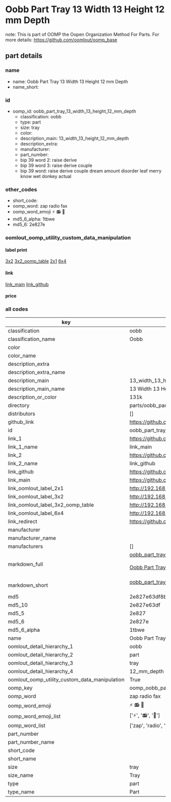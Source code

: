 # Oobb Part Tray 13 Width 13 Height 12 mm Depth  

note: This is part of OOMP the Oopen Organization Method For Parts. For more details: https://github.com/oomlout/oomp_base

##  part details
  







### name
* name: Oobb Part Tray 13 Width 13 Height 12 mm Depth
* name_short: 
### id
* oomp_id: oobb_part_tray_13_width_13_height_12_mm_depth
  * classification: oobb
  * type: part
  * size: tray
  * color: 
  * description_main: 13_width_13_height_12_mm_depth
  * description_extra: 
  * manufacturer: 
  * part_number: 
  * bip 39 word 2: raise derive
  * bip 39 word 3: raise derive couple
  * bip 39 word: raise derive couple dream amount disorder leaf merry know wet donkey actual

### other_codes
* short_code: 
* oomp_word: zap radio fax
* oomp_word_emoji :zap: :radio: :fax:
* md5_6_alpha: 1tbwe
* md5_6: 2e827e






### oomlout_oomp_utility_custom_data_manipulation
#### label print
[3x2](http://192.168.1.245:1112/?label=oomp%201tbwe)
[3x2_oomp_table](http://192.168.1.108:1112/?label=oomp%201tbwe)
[2x1](http://192.168.1.242:1112/?label=oomp%201tbwe)
[6x4](http://192.168.1.55:1112/?label=oomp%201tbwe)    

#### link

[link_main](https://github.com/oomlout/oomlout_oomp_version_1_messy/tree/main/parts/oobb_part_tray_13_width_13_height_12_mm_depth) [link_github](https://github.com/oomlout/oomlout_oomp_version_1_messy/tree/main/parts/oobb_part_tray_13_width_13_height_12_mm_depth)                             

#### price







### all codes 
| key | value |  
| --- | --- |  
| classification | oobb |  
| classification_name | Oobb |  
| color |  |  
| color_name |  |  
| description_extra |  |  
| description_extra_name |  |  
| description_main | 13_width_13_height_12_mm_depth |  
| description_main_name | 13 Width 13 Height 12 mm Depth |  
| description_or_color | 131k |  
| directory | parts/oobb_part_tray_13_width_13_height_12_mm_depth |  
| distributors | [] |  
| github_link | https://github.com/oomlout/oomlout_oomp_part_src/tree/main/parts/oobb_part_tray_13_width_13_height_12_mm_depth |  
| id | oobb_part_tray_13_width_13_height_12_mm_depth |  
| link_1 | https://github.com/oomlout/oomlout_oomp_version_1_messy/tree/main/parts/oobb_part_tray_13_width_13_height_12_mm_depth |  
| link_1_name | link_main |  
| link_2 | https://github.com/oomlout/oomlout_oomp_version_1_messy/tree/main/parts/oobb_part_tray_13_width_13_height_12_mm_depth |  
| link_2_name | link_github |  
| link_github | https://github.com/oomlout/oomlout_oomp_version_1_messy/tree/main/parts/oobb_part_tray_13_width_13_height_12_mm_depth |  
| link_main | https://github.com/oomlout/oomlout_oomp_version_1_messy/tree/main/parts/oobb_part_tray_13_width_13_height_12_mm_depth |  
| link_oomlout_label_2x1 | http://192.168.1.242:1112/?label=oomp%201tbwe |  
| link_oomlout_label_3x2 | http://192.168.1.245:1112/?label=oomp%201tbwe |  
| link_oomlout_label_3x2_oomp_table | http://192.168.1.108:1112/?label=oomp%201tbwe |  
| link_oomlout_label_6x4 | http://192.168.1.55:1112/?label=oomp%201tbwe |  
| link_redirect | https://github.com/oomlout/oomlout_oomp_version_1_messy/tree/main/parts/oobb_part_tray_13_width_13_height_12_mm_depth |  
| manufacturer |  |  
| manufacturer_name |  |  
| manufacturers | [] |  
| markdown_full | [oobb_part_tray_13_width_13_height_12_mm_depth](none)<br>[](none)<br>[Oobb Part Tray 13 Width 13 Height 12 Mm Depth](none)<br><br> |  
| markdown_short | [oobb_part_tray_13_width_13_height_12_mm_depth](none)<br><br> |  
| md5 | 2e827e63df8bafd4fd840428624edd89 |  
| md5_10 | 2e827e63df |  
| md5_5 | 2e827 |  
| md5_6 | 2e827e |  
| md5_6_alpha | 1tbwe |  
| name | Oobb Part Tray 13 Width 13 Height 12 mm Depth |  
| oomlout_detail_hierarchy_1 | oobb |  
| oomlout_detail_hierarchy_2 | part |  
| oomlout_detail_hierarchy_3 | tray |  
| oomlout_detail_hierarchy_4 | 12_mm_depth |  
| oomlout_oomp_utility_custom_data_manipulation | True |  
| oomp_key | oomp_oobb_part_tray_13_width_13_height_12_mm_depth |  
| oomp_word | zap radio fax |  
| oomp_word_emoji | :zap: :radio: :fax: |  
| oomp_word_emoji_list | [':zap:', ':radio:', ':fax:'] |  
| oomp_word_list | ['zap', 'radio', 'fax'] |  
| part_number |  |  
| part_number_name |  |  
| short_code |  |  
| short_name |  |  
| size | tray |  
| size_name | Tray |  
| type | part |  
| type_name | Part |  
